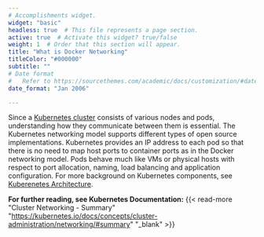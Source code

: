 ```yaml
---
# Accomplishments widget.
widget: "basic"  
headless: true  # This file represents a page section.
active: true  # Activate this widget? true/false
weight: 1  # Order that this section will appear.
title: "What is Docker Networking"
titleColor: "#000000"
subtitle: ""
# Date format
#   Refer to https://sourcethemes.com/academic/docs/customization/#date-format
date_format: "Jan 2006"

---
```


Since a [Kubernetes cluster](/display/containers/kubernetes+cluster) consists of various nodes and pods, understanding how they communicate between them is essential. The Kubernetes networking model supports different types of open source implementations. Kubernetes provides an IP address to each pod so that there is no need to map host ports to container ports as in the Docker networking model. Pods behave much like VMs or physical hosts with respect to port allocation, naming, load balancing and application configuration.  For more background on Kubernetes components, see [Kuberenetes Architecture](/display/containers/kubernetes+architecture+101).

**For further reading, see Kubernetes Documentation:** {{< read-more "Cluster Networking - Summary" "https://kubernetes.io/docs/concepts/cluster-administration/networking/#summary" "_blank"  >}}